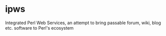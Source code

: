 ipws
====

Integrated Perl Web Services, an attempt to bring passable forum, wiki, blog etc. software to Perl's ecosystem

